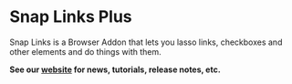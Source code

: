 # Snap Links Plus

Snap Links is a Browser Addon that lets you lasso links, checkboxes and other elements and do things with them.

**See our [website](https://cpriest.github.io/SnapLinksPlus/) for news, tutorials, release notes, etc.**
